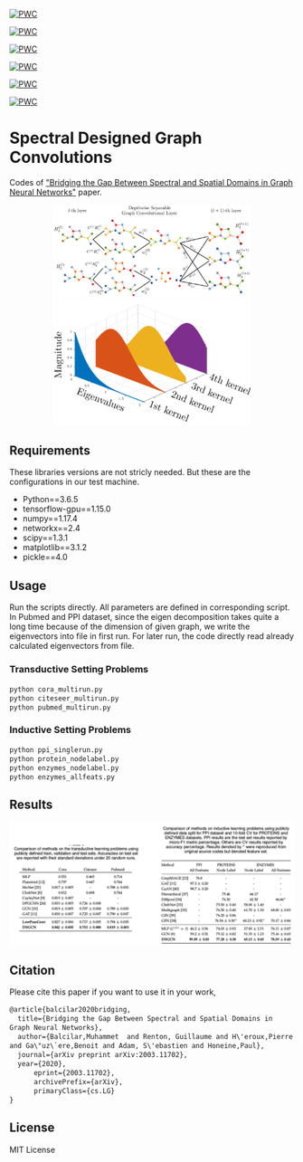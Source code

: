 [![PWC](https://img.shields.io/endpoint.svg?url=https://paperswithcode.com/badge/bridging-the-gap-between-spectral-and-spatial/node-classification-on-cora-fixed-20-node-per)](https://paperswithcode.com/sota/node-classification-on-cora-fixed-20-node-per?p=bridging-the-gap-between-spectral-and-spatial)


[![PWC](https://img.shields.io/endpoint.svg?url=https://paperswithcode.com/badge/bridging-the-gap-between-spectral-and-spatial/graph-classification-on-enzymes)](https://paperswithcode.com/sota/graph-classification-on-enzymes?p=bridging-the-gap-between-spectral-and-spatial)


[![PWC](https://img.shields.io/endpoint.svg?url=https://paperswithcode.com/badge/bridging-the-gap-between-spectral-and-spatial/node-classification-on-pubmed-with-public)](https://paperswithcode.com/sota/node-classification-on-pubmed-with-public?p=bridging-the-gap-between-spectral-and-spatial)

[![PWC](https://img.shields.io/endpoint.svg?url=https://paperswithcode.com/badge/bridging-the-gap-between-spectral-and-spatial/node-classification-on-cora-with-public-split)](https://paperswithcode.com/sota/node-classification-on-cora-with-public-split?p=bridging-the-gap-between-spectral-and-spatial)

[![PWC](https://img.shields.io/endpoint.svg?url=https://paperswithcode.com/badge/bridging-the-gap-between-spectral-and-spatial/node-classification-on-citeseer-with-public)](https://paperswithcode.com/sota/node-classification-on-citeseer-with-public?p=bridging-the-gap-between-spectral-and-spatial)


[![PWC](https://img.shields.io/endpoint.svg?url=https://paperswithcode.com/badge/bridging-the-gap-between-spectral-and-spatial/node-classification-on-ppi)](https://paperswithcode.com/sota/node-classification-on-ppi?p=bridging-the-gap-between-spectral-and-spatial)
# Spectral Designed Graph Convolutions

Codes of ["Bridging the Gap Between Spectral and Spatial Domains in Graph Neural Networks"](https://arxiv.org/abs/2003.11702) paper.


<p align="center">
  <img src="logs/depthwise_layer.png" width="350"/>  
  <img src="logs/ourscorafreq.png" width="350"/>  
</p>


## Requirements
These libraries versions are not stricly needed. But these are the configurations in our test machine.
- Python==3.6.5
- tensorflow-gpu==1.15.0
- numpy==1.17.4
- networkx==2.4
- scipy==1.3.1
- matplotlib==3.1.2
- pickle==4.0

## Usage
Run the scripts directly. All parameters are defined in corresponding script. In Pubmed and PPI dataset, since the eigen decomposition takes quite a long time because of the dimension of given graph, we write the eigenvectors into file in first run. For later run, the code directly read already calculated eigenvectors from file.

### Transductive Setting Problems
	python cora_multirun.py
	python citeseer_multirun.py
	python pubmed_multirun.py
### Inductive Setting Problems
	python ppi_singlerun.py
	python protein_nodelabel.py
	python enzymes_nodelabel.py
	python enzymes_allfeats.py

## Results

![Sample image](logs/result.jpg?raw=true "Title")

## Citation

Please cite this paper if you want to use it in your work,

	@article{balcilar2020bridging,
	  title={Bridging the Gap Between Spectral and Spatial Domains in Graph Neural Networks},
	  author={Balcilar,Muhammet  and Renton, Guillaume and H\'eroux,Pierre and Ga\"uz\`ere,Benoit and Adam, S\'ebastien and Honeine,Paul},
	  journal={arXiv preprint arXiv:2003.11702},
	  year={2020},
          eprint={2003.11702},
          archivePrefix={arXiv},
          primaryClass={cs.LG}
	}

  
## License
MIT License
